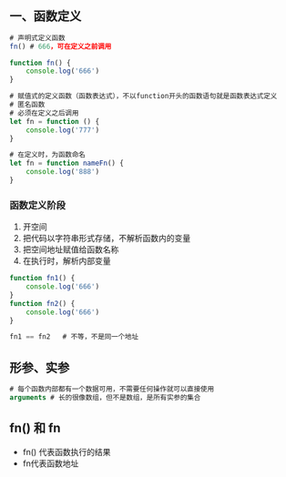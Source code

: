 ## 一、函数定义
``` javascript
# 声明式定义函数
fn() # 666，可在定义之前调用

function fn() {
    console.log('666')
}

# 赋值式的定义函数（函数表达式），不以function开头的函数语句就是函数表达式定义
# 匿名函数
# 必须在定义之后调用
let fn = function () {
    console.log('777')
}

# 在定义时，为函数命名
let fn = function nameFn() {
    console.log('888')
}
```
### 函数定义阶段
1. 开空间
2. 把代码以字符串形式存储，不解析函数内的变量
3. 把空间地址赋值给函数名称
4. 在执行时，解析内部变量

``` javascript
function fn1() {
    console.log('666')
}
function fn2() {
    console.log('666')
}

fn1 == fn2   # 不等，不是同一个地址
```

## 形参、实参
``` javascript
# 每个函数内部都有一个数据可用，不需要任何操作就可以直接使用
arguments # 长的很像数组，但不是数组，是所有实参的集合
```

## fn() 和 fn
* fn() 代表函数执行的结果
* fn代表函数地址